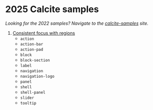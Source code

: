 # 2025 Calcite samples

_Looking for the 2022 samples? Navigate to the [calcite-samples](https://geospatialem.github.io/calcite-samples) site._

1. [Consistent focus with regions](/consistent-focus-regions/index.html)
   - `action`
   - `action-bar`
   - `action-pad`
   - `block`
   - `block-section`
   - `label`
   - `navigation`
   - `navigation-logo`
   - `panel`
   - `shell`
   - `shell-panel`
   - `slider`
   - `tooltip`
